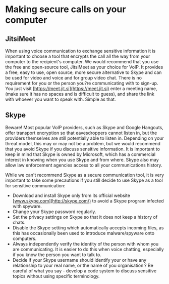 [Title]: # (Making secure calls on your computer)
[Difficulty]: # (Beginner)
[Order]: # (3)

# Making secure calls on your computer

## JitsiMeet

When using voice communication to exchange sensitive information it is important to choose a tool that encrypts the call all the way from your computer to the recipient's computer. We would recommend that you use the free and open-source tool, JitsiMeet as your choice for VoIP. It provides a free, easy to use, open source, more secure alternative to Skype and can be used for video and voice and for group video chat. There is no requirement for you or the person you?re communicating with to sign-up. You just visit [https://meet.jit.si](https://meet.jit.si) enter a meeting name, (make sure it has no spaces and is difficult to guess), and share the link with whoever you want to speak with. Simple as that.

## Skype

Beware! Most popular VoIP providers, such as Skype and Google Hangouts, offer transport encryption so that eavesdroppers cannot listen in, but the providers themselves are still potentially able to listen in. Depending on your threat model, this may or may not be a problem, but we would recommend that you avoid Skype if you discuss sensitive information. It is important to keep in mind that Skype is owned by Microsoft, which has a commercial interest in knowing when you use Skype and from where. Skype also may allow law enforcement agencies access to all your communications history.

While we can't recommend Skype as a secure communication tool, it is very important to take some precautions if you still decide to use Skype as a tool for sensitive communication:

*   Download and install Skype only from its official website [www.skype.com](http://skype.com/) to avoid a Skype program infected with spyware.
*   Change your Skype password regularly.
*   Set the privacy settings on Skype so that it does not keep a history of chats.
*   Disable the Skype setting which automatically accepts incoming files, as this has occasionally been used to introduce malware/spyware onto computers.
*   Always independently verify the identity of the person with whom you are communicating. It is easier to do this when voice chatting, especially if you know the person you want to talk to.
*   Decide if your Skype username should identify your or have any relationship to your real name, or the name of you organisation.? Be careful of what you say - develop a code system to discuss sensitive topics without using specific terminology.